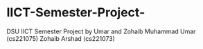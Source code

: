 # IICT-Semester-Project-
DSU IICT Semester Project by Umar and Zohaib Muhammad Umar (cs221075) Zohaib Arshad (cs221073)
